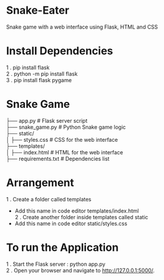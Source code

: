# Snake-Eater
Snake game with a web interface using Flask, HTML and CSS

# Install Dependencies
1 . pip install flask </br>
2 . python -m pip install flask </br>
3 . pip install flask pygame </br>

# Snake Game
├── app.py              # Flask server script </br>
├── snake_game.py       # Python Snake game logic </br>
├── static/ </br>
│   ├── styles.css      # CSS for the web interface </br>
├── templates/  </br>
│   ├── index.html      # HTML for the web interface </br>
├── requirements.txt    # Dependencies list </br>

# Arrangement 
1 . Create a folder called templates </br>
* Add this name in code editor templates/index.html </br>
2 . Create another folder inside templates called static </br>
* Add this name in code editor static/styles.css </br>

# To run the Application
1 . Start the Flask server : python app.py </br>
2 . Open your browser and navigate to http://127.0.0.1:5000/.
